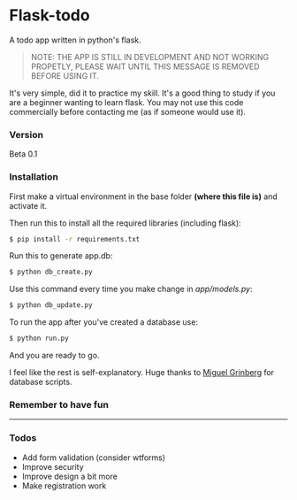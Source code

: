 # Flask-todo
A todo app written in python's flask. 

> NOTE: THE APP IS STILL IN DEVELOPMENT AND NOT WORKING PROPETLY, PLEASE WAIT UNTIL
>THIS MESSAGE IS REMOVED BEFORE USING IT.

It's very simple, did it to practice my skill. It's a good thing to study if you are a beginner wanting to learn flask. You may not use this code commercially before contacting me (as if someone would use it).

### Version
Beta 0.1

### Installation

First make a virtual environment in the base folder **(where this file is)** and activate it.

Then run this to install all the required libraries (including flask):

```sh
$ pip install -r requirements.txt
```

Run this to generate app.db:
```sh
$ python db_create.py
```

Use this command every time you make change in *app/models.py*:
```sh
$ python db_update.py
```

To run the app after you've created a database use:
```sh
$ python run.py
```
And you are ready to go. 


I feel like the rest is self-explanatory. Huge thanks to [Miguel Grinberg](https://github.com/miguelgrinberg) for database scripts.

### Remember to have fun
---

### Todos

 - Add form validation (consider wtforms)
 - Improve security
 - Improve design a bit more
 - Make registration work

